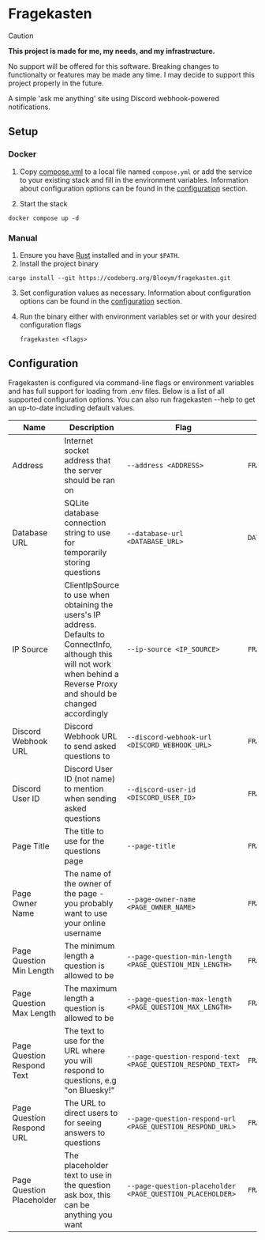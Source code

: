 # Fragekasten

> [!CAUTION]  
> **This project is made for me, my needs, and my infrastructure.**
>
> No support will be offered for this software. Breaking changes to functionalty or features may be made any time. I may decide to support this project properly in the future.

A simple 'ask me anything' site using Discord webhook-powered notifications.

## Setup

### Docker

1. Copy [compose.yml](./compose.yml) to a local file named `compose.yml` or add the
   service to your existing stack and fill in the environment variables.
   Information about configuration options can be found in the
   [configuration](#configuration) section.

2. Start the stack

```
docker compose up -d
```

### Manual

1. Ensure you have [Rust](https://www.rust-lang.org/tools/install) installed and
   in your `$PATH`.
2. Install the project binary

```
cargo install --git https://codeberg.org/Blooym/fragekasten.git
```

3. Set configuration values as necessary.
   Information about configuration options can be found in the
   [configuration](#configuration) section.

4.  Run the binary either with environment variables set or with your desired configuration flags
    ```
    fragekasten <flags>
    ```

## Configuration

Fragekasten is configured via command-line flags or environment variables and has full support for loading from .env files. Below is a list of all supported configuration options. You can also run fragekasten --help to get an up-to-date including default values.

| Name                       | Description                                                                                                                                                                     | Flag                                                        | Env                                      | Default                                                |
| -------------------------- | ------------------------------------------------------------------------------------------------------------------------------------------------------------------------------- | ----------------------------------------------------------- | ---------------------------------------- | ------------------------------------------------------ |
| Address                    | Internet socket address that the server should be ran on                                                                                                                        | `--address <ADDRESS>`                                       | `FRAGEKASTEN_ADDRESS`                    | `127.0.0.1:6251`                                       |
| Database URL               | SQLite database connection string to use for temporarily storing questions                                                                                                      | `--database-url <DATABASE_URL>`                             | `DATABASE_URL`                           | `sqlite://logs.db?mode=rwc`                            |
| IP Source                  | ClientIpSource to use when obtaining the users's IP address. Defaults to ConnectInfo, although this will not work when behind a Reverse Proxy and should be changed accordingly | `--ip-source <IP_SOURCE>`                                   | `FRAGEKASTEN_IP_SOURCE`                  | `ConnectInfo`                                          |
| Discord Webhook URL        | Discord Webhook URL to send asked questions to                                                                                                                                  | `--discord-webhook-url <DISCORD_WEBHOOK_URL>`               | `FRAGEKASTEN_DISCORD_WEBHOOK_URL`        | -                                                      |
| Discord User ID            | Discord User ID (not name) to mention when sending asked questions                                                                                                              | `--discord-user-id <DISCORD_USER_ID>`                       | `FRAGEKASTEN_DISCORD_USERID`             | -                                                      |
| Page Title                 | The title to use for the questions page                                                                                                                                         | `--page-title`                                              | `FRAGEKASTEN_PAGE_TITLE`                 | -                                                      |
| Page Owner Name            | The name of the owner of the page - you probably want to use your online username                                                                                               | `--page-owner-name <PAGE_OWNER_NAME>`                       | `FRAGEKASTEN_PAGE_OWNER_NAME`            | -                                                      |
| Page Question Min Length   | The minimum length a question is allowed to be                                                                                                                                  | `--page-question-min-length <PAGE_QUESTION_MIN_LENGTH>`     | `FRAGEKASTEN_PAGE_QUESTION_MIN_LENGTH`   | `15`                                                   |
| Page Question Max Length   | The maximum length a question is allowed to be                                                                                                                                  | `--page-question-max-length <PAGE_QUESTION_MAX_LENGTH>`     | `FRAGEKASTEN_PAGE_QUESTION_MAX_LENGTH`   | `300`                                                  |
| Page Question Respond Text | The text to use for the URL where you will respond to questions, e.g "on Bluesky!"                                                                                              | `--page-question-respond-text <PAGE_QUESTION_RESPOND_TEXT>` | `FRAGEKASTEN_PAGE_QUESTION_RESPOND_TEXT` | -                                                      |
| Page Question Respond URL  | The URL to direct users to for seeing answers to questions                                                                                                                      | `--page-question-respond-url <PAGE_QUESTION_RESPOND_URL>`   | `FRAGEKASTEN_PAGE_QUESTION_RESPOND_URL`  | -                                                      |
| Page Question Placeholder  | The placeholder text to use in the question ask box, this can be anything you want                                                                                              | `--page-question-placeholder <PAGE_QUESTION_PLACEHOLDER>`   | `FRAGEKASTEN_PAGE_QUESTION_PLACEHOLDER`  | `"Would you like to hold hands in the rain together?"` |
